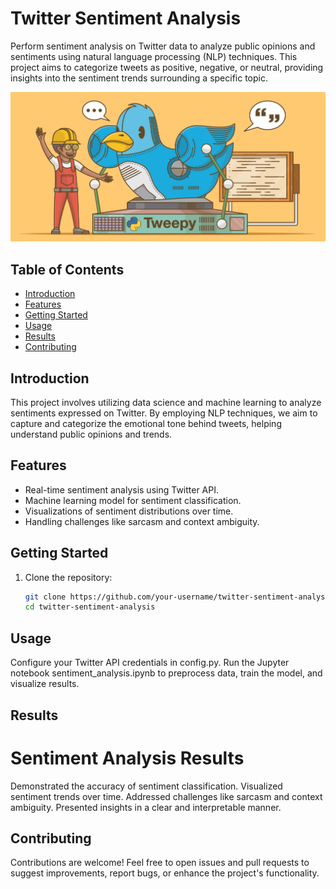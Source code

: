 # Twitter Sentiment Analysis

Perform sentiment analysis on Twitter data to analyze public opinions and sentiments using natural language processing (NLP) techniques. This project aims to categorize tweets as positive, negative, or neutral, providing insights into the sentiment trends surrounding a specific topic.

![Sentiment Analysis](https://github.com/iamchaitanya7/twitter_sentiment_analysis/blob/main/tweepy.jpg)

## Table of Contents

- [Introduction](#introduction)
- [Features](#features)
- [Getting Started](#getting-started)
- [Usage](#usage)
- [Results](#results)
- [Contributing](#contributing)

## Introduction

This project involves utilizing data science and machine learning to analyze sentiments expressed on Twitter. By employing NLP techniques, we aim to capture and categorize the emotional tone behind tweets, helping understand public opinions and trends.

## Features

- Real-time sentiment analysis using Twitter API.
- Machine learning model for sentiment classification.
- Visualizations of sentiment distributions over time.
- Handling challenges like sarcasm and context ambiguity.

## Getting Started

1. Clone the repository:
   ```bash
   git clone https://github.com/your-username/twitter-sentiment-analysis.git
   cd twitter-sentiment-analysis
   ```

## Usage
Configure your Twitter API credentials in config.py.
Run the Jupyter notebook sentiment_analysis.ipynb to preprocess data, train the model, and visualize results.

## Results

# Sentiment Analysis Results

Demonstrated the accuracy of sentiment classification.
Visualized sentiment trends over time.
Addressed challenges like sarcasm and context ambiguity.
Presented insights in a clear and interpretable manner.

## Contributing
Contributions are welcome! Feel free to open issues and pull requests to suggest improvements, report bugs, or enhance the project's functionality.
